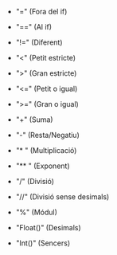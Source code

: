 - "=" (Fora del if) 
- "==" (Al if)
- "!=" (Diferent)
- "<" (Petit estricte)
- ">" (Gran estricte)
- "<=" (Petit o igual)
- ">=" (Gran o igual)

- "+" (Suma)
- "-" (Resta/Negatiu)
- "* " (Multiplicació)
- "** " (Exponent)
- "/" (Divisió)
- "//" (Divisió sense desimals)
- "%" (Módul)

- "Float()" (Desimals)
- "Int()" (Sencers)
